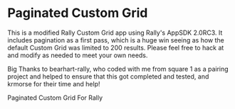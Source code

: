 Paginated Custom Grid
===============

This is a modified Rally Custom Grid app using Rally's AppSDK 2.0RC3. It includes pagination as a first pass, which is a huge win seeing as how the default Custom Grid was limited to 200 results. Please feel free to hack at and modify as needed to meet your own needs.

Big Thanks to bearhart-rally, who coded with me from square 1 as a pairing project and helped to ensure that this got completed and tested, and krmorse for their time and help!

Paginated Custom Grid For Rally
